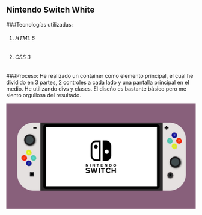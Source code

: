 ## Nintendo Switch White

###Tecnologías utilizadas: 

1. ######  HTML 5
2. ###### CSS 3

###Proceso:
He realizado un container como elemento principal, el cual he dividido en 3 partes, 2 controles a cada lado y una pantalla principal en el medio. He utilizando divs y clases. 
El diseño es bastante básico pero me siento  orgullosa del resultado.

![alt text](img/resultado%20final.jpg)